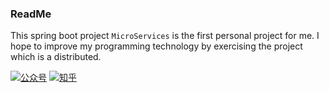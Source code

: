 ### ReadMe

This spring boot  project `MicroServices` is the first personal project for me. I hope to improve my programming technology by exercising the project which is a distributed.

<a href=""><img src="https://img.shields.io/badge/公众号-Java技术与生活-brightgreen" alt="公众号"></a>
<a href="https://www.zhihu.com/people/2021liufeng"><img src="https://img.shields.io/badge/zhihu-知乎-0079FF.svg?style=plastic&logo=zhihu&logoColor=while" alt="知乎"></a>
